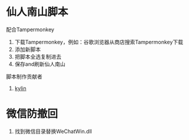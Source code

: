 # 仙人南山脚本
配合Tampermonkey
1. 下载Tampermonkey，例如：谷歌浏览器从商店搜索Tampermonkey下载
2. 添加新脚本
3. 把脚本全选复制进去
4. 保存and刷新仙人南山

脚本制作贡献者
1. [kylin]()

# 微信防撤回
1. 找到微信目录替换WeChatWin.dll

